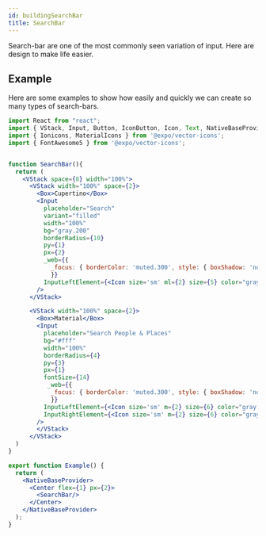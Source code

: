 ```yaml
---
id: buildingSearchBar
title: SearchBar
---
```


Search-bar are one of the most commonly seen variation of input. Here are design to make life easier.

## Example

Here are some examples to show how easily and quickly we can create so many types of search-bars.

<!--
![https://s3-us-west-2.amazonaws.com/secure.notion-static.com/b4c4662d-8a9c-48a2-817d-000ff8f5f6b6/Screenshot_2021-01-18_at_7.51.08_PM.png](https://s3-us-west-2.amazonaws.com/secure.notion-static.com/b4c4662d-8a9c-48a2-817d-000ff8f5f6b6/Screenshot_2021-01-18_at_7.51.08_PM.png) -->

```jsx isLive=true
import React from "react";
import { VStack, Input, Button, IconButton, Icon, Text, NativeBaseProvider, Center, Box } from "native-base";
import { Ionicons, MaterialIcons } from '@expo/vector-icons';
import { FontAwesome5 } from '@expo/vector-icons';


function SearchBar(){
  return (
    <VStack space={8} width="100%">
      <VStack width="100%" space={2}>
        <Box>Cupertino</Box>
        <Input
          placeholder="Search"
          variant="filled"
          width="100%"
          bg="gray.200"
          borderRadius={10}
          py={1}
          px={2}
          _web={{
            _focus: { borderColor: 'muted.300', style: { boxShadow: 'none' } },
            }}
          InputLeftElement={<Icon size='sm' ml={2} size={5} color="gray.400" as={<Ionicons name="ios-search" />} />}
        />
      </VStack>

      <VStack width="100%" space={2}>
        <Box>Material</Box>
        <Input
          placeholder="Search People & Places"
          bg="#fff"
          width="100%"
          borderRadius={4}
          py={3}
          px={1}
          fontSize={14}
           _web={{
            _focus: { borderColor: 'muted.300', style: { boxShadow: 'none' } },
            }}
          InputLeftElement={<Icon size='sm' m={2} size={6} color="gray.400" as={<MaterialIcons name="search" />} />}
          InputRightElement={<Icon size='sm' m={2} size={6} color="gray.400" as={<MaterialIcons name="mic" />} />}
        />
        </VStack>
      </VStack>
  )
}

export function Example() {
  return (
    <NativeBaseProvider>
      <Center flex={1} px={2}>
        <SearchBar/>
      </Center>
    </NativeBaseProvider>
  );
}
```
